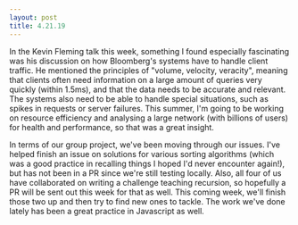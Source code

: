 ```yaml
---
layout: post
title: 4.21.19
---
```


In the Kevin Fleming talk this week, something I found especially fascinating was his discussion on how Bloomberg's systems have to handle client traffic. He mentioned the principles of "volume, velocity, veracity", meaning that clients often need information on a large amount of queries very quickly (within 1.5ms), and that the data needs to be accurate and relevant. The systems also need to be able to handle special situations, such as spikes in requests or server failures. This summer, I'm going to be working on resource efficiency and analysing a large network (with billions of users) for health and performance, so that was a great insight.

In terms of our group project, we've been moving through our issues. I've helped finish an issue on solutions for various sorting algorithms (which was a good practice in recalling things I hoped I'd never encounter again!), but has not been in a PR since we're still testing locally. Also, all four of us have collaborated on writing a challenge teaching recursion, so hopefully a PR will be sent out this week for that as well. This coming week, we'll finish those two up and then try to find new ones to tackle. The work we've done lately has been a great practice in Javascript as well.